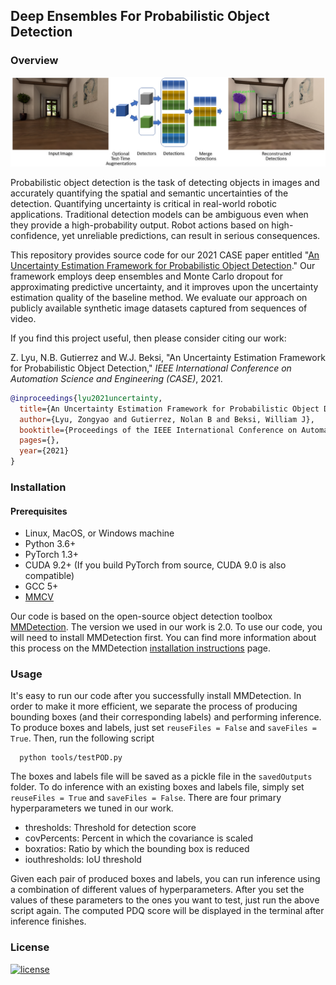 ## Deep Ensembles For Probabilistic Object Detection 

### Overview
![model image](images/model.png)

Probabilistic object detection is the task of detecting objects in images and
accurately quantifying the spatial and semantic uncertainties of the detection.
Quantifying uncertainty is critical in real-world robotic applications.
Traditional detection models can be ambiguous even when they provide a
high-probability output. Robot actions based on high-confidence, yet unreliable
predictions, can result in serious consequences. 

This repository provides source code for our 2021 CASE paper entitled "[An
Uncertainty Estimation Framework for Probabilistic Object
Detection](https://arxiv.org/pdf/2106.15007.pdf)." Our framework employs deep
ensembles and Monte Carlo dropout for approximating predictive uncertainty, and
it improves upon the uncertainty estimation quality of the baseline method. We
evaluate our approach on publicly available synthetic image datasets captured
from sequences of video.

If you find this project useful, then please consider citing our work: 

Z. Lyu, N.B. Gutierrez and W.J. Beksi, "An Uncertainty Estimation Framework for
Probabilistic Object Detection," *IEEE International Conference on Automation
Science and Engineering (CASE)*, 2021.

```bibtex
@inproceedings{lyu2021uncertainty,
  title={An Uncertainty Estimation Framework for Probabilistic Object Detection},
  author={Lyu, Zongyao and Gutierrez, Nolan B and Beksi, William J},
  booktitle={Proceedings of the IEEE International Conference on Automation Science and Engineering (CASE)},
  pages={},
  year={2021}
}
```

### Installation
#### Prerequisites

- Linux, MacOS, or Windows machine
- Python 3.6+
- PyTorch 1.3+
- CUDA 9.2+ (If you build PyTorch from source, CUDA 9.0 is also compatible)
- GCC 5+
- [MMCV](https://mmcv.readthedocs.io/en/latest/#installation)

Our code is based on the open-source object detection toolbox
[MMDetection](https://github.com/open-mmlab/mmdetection). The version we used in
our work is 2.0. To use our code, you will need to install MMDetection first.
You can find more information about this process on the MMDetection
[installation
instructions](https://github.com/open-mmlab/mmdetection/blob/master/docs/get_started.md)
page.

### Usage

It's easy to run our code after you successfully install MMDetection. In order
to make it more efficient, we separate the process of producing bounding boxes
(and their corresponding labels) and performing inference. To produce boxes and
labels, just set ``reuseFiles = False`` and ``saveFiles = True``. Then, run the
following script

```shell
  python tools/testPOD.py 
```

The boxes and labels file will be saved as a pickle file in the ``savedOutputs``
folder. To do inference with an existing boxes and labels file, simply set
``reuseFiles = True`` and ``saveFiles = False``. There are four primary
hyperparameters we tuned in our work.

- thresholds: Threshold for detection score
- covPercents: Percent in which the covariance is scaled
- boxratios: Ratio by which the bounding box is reduced
- iouthresholds: IoU threshold

Given each pair of produced boxes and labels, you can run inference using a
combination of different values of hyperparameters. After you set the values of
these parameters to the ones you want to test, just run the above script again.
The computed PDQ score will be displayed in the terminal after inference
finishes.

### License 

[![license](https://img.shields.io/badge/license-Apache%202-blue)](https://github.com/robotic-vision-lab/Deep-Ensembles-For-Probabilistic-Object-Detection/blob/main/LICENSE)
